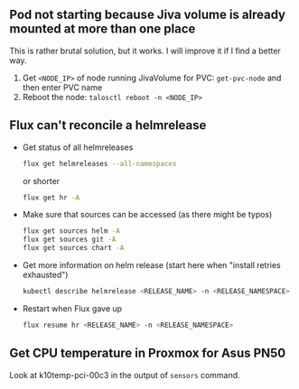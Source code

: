 ## Pod not starting because Jiva volume is already mounted at more than one place

This is rather brutal solution, but it works. I will improve it if I find a better way.

1. Get `<NODE_IP>` of node running JivaVolume for PVC: `get-pvc-node` and then enter PVC name
2. Reboot the node: `talosctl reboot -n <NODE_IP>`

## Flux can't reconcile a helmrelease

- Get status of all helmreleases
    ```bash
    flux get helmreleases --all-namespaces
    ```
    or shorter
    ```bash
    flux get hr -A
    ```
- Make sure that sources can be accessed (as there might be typos)
    ```bash
    flux get sources helm -A
    flux get sources git -A
    flux get sources chart -A
    ```
- Get more information on helm release (start here when "install retries exhausted")
    ```bash
    kubectl describe helmrelease <RELEASE_NAME> -n <RELEASE_NAMESPACE>
    ```
- Restart when Flux gave up
    ```bash
    flux resume hr <RELEASE_NAME> -n <RELEASE_NAMESPACE>
    ```

## Get CPU temperature in Proxmox for Asus PN50

Look at k10temp-pci-00c3 in the output of `sensors` command.
